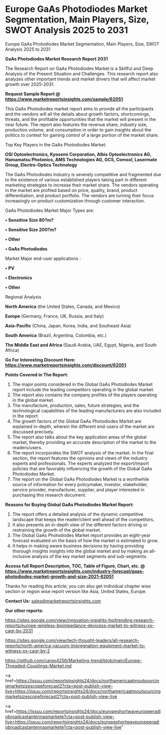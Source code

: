 # Europe GaAs Photodiodes Market Segmentation, Main Players, Size, SWOT Analysis 2025 to 2031
Europe GaAs Photodiodes Market Segmentation, Main Players, Size, SWOT Analysis 2025 to 2031

<strong>GaAs Photodiodes Market Research Report 2031</strong>

The Research Report on GaAs Photodiodes Market is a Skillful and Deep Analysis of the Present Situation and Challenges. This research report also analyzes other important trends and market drivers that will affect market growth over 2025-2031.

<strong>Request Sample Report @ <a href=https://www.marketreportsinsights.com/sample/62051>https://www.marketreportsinsights.com/sample/62051</a></strong>

This GaAs Photodiodes market report aims to provide all the participants and the vendors will all the details about growth factors, shortcomings, threats, and the profitable opportunities that the market will present in the near future. The report also features the revenue share, industry size, production volume, and consumption in order to gain insights about the politics to contest for gaining control of a large portion of the market share.

Top Key Players in the GaAs Photodiodes Market:

<strong>OSI Optoelectronics, Kyosemi Corporation, Albis Optoelectronics AG, Hamamatsu Photonics, AMS Technologies AG, GCS, Comsol, Lasermate Group, Electro-Optics Technology</strong>

The GaAs Photodiodes Industry is severely competitive and fragmented due to the existence of various established players taking part in different marketing strategies to increase their market share. The vendors operating in the market are profiled based on price, quality, brand, product differentiation, and product portfolio. The vendors are turning their focus increasingly on product customization through customer interaction.

GaAs Photodiodes Market Major Types are:

<strong>• Sensitive Size 80?m?

• Sensitive Size 200?m?

• Other

• GaAs Photodiodes</strong>

Market Major end-user applications :

<strong>• PV

• Electronics

• Other</strong>

Regional Analysis

</u><strong><b>North America</b></strong> (the United States, Canada, and Mexico)

<strong><b>Europe </b></strong>(Germany, France, UK, Russia, and Italy)

<strong><b>Asia-Pacific</b></strong> (China, Japan, Korea, India, and Southeast Asia)

<strong><b>South America</b></strong> (Brazil, Argentina, Colombia, etc.)

<strong><b>The Middle East and Africa</b></strong> (Saudi Arabia, UAE, Egypt, Nigeria, and South Africa)

<strong>Go For Interesting Discount Here: <a href=https://www.marketreportsinsights.com/discount/62051>https://www.marketreportsinsights.com/discount/62051</a></strong>

<strong>Points Covered in The Report:</strong>
<ol>
  <li>The major points considered in the Global GaAs Photodiodes Market report include the leading competitors operating in the global market.</li>
  <li>The report also contains the company profiles of the players operating in the global market.</li>
  <li>The manufacture, production, sales, future strategies, and the technological capabilities of the leading manufacturers are also included in the report.</li>
  <li>The growth factors of the Global GaAs Photodiodes Market are explained in-depth, wherein the different end-users of the market are discussed precisely.</li>
  <li>The report also talks about the key application areas of the global market, thereby providing an accurate description of the market to the readers/users.</li>
  <li>The report incorporates the SWOT analysis of the market. In the final section, the report features the opinions and views of the industry experts and professionals. The experts analyzed the export/import policies that are favorably influencing the growth of the Global GaAs Photodiodes Market.</li>
  <li>The report on the Global GaAs Photodiodes Market is a worthwhile source of information for every policymaker, investor, stakeholder, service provider, manufacturer, supplier, and player interested in purchasing this research document.</li>
</ol>
<strong>Reasons for Buying Global GaAs Photodiodes Market Report:</strong>

<ol>
  <li>The report offers a detailed analysis of the dynamic competitive landscape that keeps the reader/client well ahead of the competitors.</li>
  <li>It also presents an in-depth view of the different factors driving or restraining the growth of the global market.</li>
  <li>The Global GaAs Photodiodes Market report provides an eight-year forecast evaluated on the basis of how the market is estimated to grow.</li>
  <li>It helps in making aware business decisions by having providing thorough insights insights into the global market and by making an all-inclusive analysis of the key market segments and sub-segments.</li>
</ol>
<strong>Access full Report Description, TOC, Table of Figure, Chart, etc. @ <a href=https://www.marketreportsinsights.com/industry-forecast/gaas-photodiodes-market-growth-and-size-2021-62051>https://www.marketreportsinsights.com/industry-forecast/gaas-photodiodes-market-growth-and-size-2021-62051</a></strong>


Thanks for reading this article; you can also get individual chapter wise section or region wise report version like Asia, United States, Europe.

<strong>Contact Us:</strong>
sales@marketreportsinsights.com

<strong>Our other reports:</strong>

<a href=https://sites.google.com/view/innovation-insights-hq/trending-research-reports/europe-wireless-bioimpedance-devicess-market-to-witness-xx-cagr-by-2031>https://sites.google.com/view/innovation-insights-hq/trending-research-reports/europe-wireless-bioimpedance-devicess-market-to-witness-xx-cagr-by-2031</a>

<a href=https://sites.google.com/view/tech-thought-leaders/all-research-reports/north-america-vacuum-impregnation-equipment-market-to-witness-xx-cagr-by-2>https://sites.google.com/view/tech-thought-leaders/all-research-reports/north-america-vacuum-impregnation-equipment-market-to-witness-xx-cagr-by-2</a>

<a href=https://github.com/cargo4256/Marketing-trend/blob/main/Europe-Threaded-Couplings-Market.md>https://github.com/cargo4256/Marketing-trend/blob/main/Europe-Threaded-Couplings-Market.md</a>

<a href=https://issuu.com/reportsinsights24/docs/northamericaatmoutsourcingmarketsizescopeforecast2?cta=post-publish-view-live>https://issuu.com/reportsinsights24/docs/northamericaatmoutsourcingmarketsizescopeforecast2?cta=post-publish-view-live</a>

<a href=https://issuu.com/reportsinsights24/docs/europeshortwaveuropeeradiobroadcastantennasmarkete?cta=post-publish-view-live>https://issuu.com/reportsinsights24/docs/europeshortwaveuropeeradiobroadcastantennasmarkete?cta=post-publish-view-live</a>"

